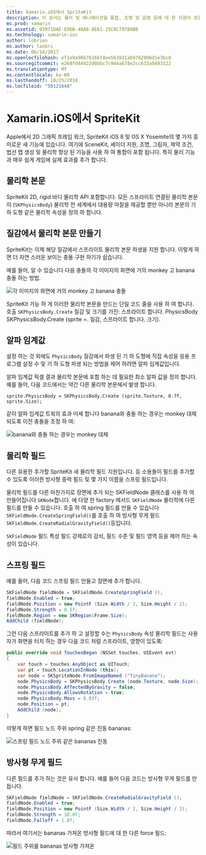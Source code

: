 ```yaml
---
title: Xamarin.iOS에서 SpriteKit
description: 이 문서는 물리 및 애니메이션을 통합, 조명 및 음영 등에 대 한 지원이 포함 되어 있습니다, SceneKit을 사용 하 여 통합 하는 Apple의 2D 그래픽 프레임 워크, SpriteKit을 설명 합니다. SpriteKit 2D 게임을 만드는 데 사용할 수 있습니다.
ms.prod: xamarin
ms.assetid: 93971DAE-ED6B-48A8-8E61-15C0C79786BB
ms.technology: xamarin-ios
author: lobrien
ms.author: laobri
ms.date: 06/14/2017
ms.openlocfilehash: ef1e9a98b76166f4ee5638d1ab9762896d1e3bc8
ms.sourcegitcommit: e268fd44422d0bbc7c944a678e2cc633a0493122
ms.translationtype: MT
ms.contentlocale: ko-KR
ms.lasthandoff: 10/25/2018
ms.locfileid: "50121648"
---
```

# <a name="spritekit-in-xamarinios"></a>Xamarin.iOS에서 SpriteKit

Apple에서 2D 그래픽 프레임 워크, SpriteKit iOS 8 및 OS X Yosemite의 몇 가지 흥미로운 새 기능에 있습니다. 여기에 SceneKit, 셰이더 지원, 조명, 그림자, 제약 조건, 법선 맵 생성 및 물리학 향상 된 기능을 사용 하 여 통합이 포함 됩니다. 특히 물리 기능과 매우 쉽게 게임에 실제 효과를 추가 합니다.

## <a name="physics-bodies"></a>물리학 본문

SpriteKit 2D, rigid 바디 물리학 API 포함합니다. 모든 스프라이트 연결된 물리학 본문이 (`SKPhysicsBody`) 물리학 전 세계에서 대용량 마찰을 제공할 뿐만 아니라 본문의 기 하 도형 같은 물리학 속성을 정의 하 합니다.

## <a name="creating-a-physics-body-from-a-texture"></a>질감에서 물리학 본문 만들기
SpriteKit는 이제 해당 질감에서 스프라이트 물리학 본문 파생을 지원 합니다. 이렇게 하면 더 자연 스러운 보이는 충돌 구현 하기가 쉽습니다.

예를 들어, 알 수 있습니다 다음 충돌의 각 이미지의 화면에 거의 monkey 고 banana 충돌 하는 방법.
 
![](spritekit-images/image13.png "각 이미지의 화면에 거의 monkey 고 banana 충돌")

SpriteKit 가능 하 게 이러한 물리학 본문을 만드는 단일 코드 줄을 사용 하 여 합니다. 호출 `SKPhysicsBody.Create` 질감 및 크기를 가진: 스프라이트 합니다. PhysicsBody SKPhysicsBody.Create (sprite =. 질감, 스프라이트 합니다. 크기).

## <a name="alpha-threshold"></a>알파 임계값

설정 하는 것 외에도 `PhysicsBody` 질감에서 파생 된 기 하 도형에 직접 속성을 응용 프로그램 설정 수 및 기 하 도형 파생 되는 방법을 제어 하려면 알파 임계값입니다. 

알파 임계값 픽셀 결과 물리학 본문에 포함 하는 데 필요한 최소 알파 값을 정의 합니다. 예를 들어, 다음 코드에서는 약간 다른 물리학 본문에서 발생 합니다.

```chsarp
sprite.PhysicsBody = SKPhysicsBody.Create (sprite.Texture, 0.7f, sprite.Size);
```

같이 알파 임계값 트윅의 효과 미세 합니다 banana와 충돌 하는 경우는 monkey 대체 되도록 이전 충돌을 조정 하 여:

![](spritekit-images/image14.png "banana와 충돌 하는 경우는 monkey 대체")
 
## <a name="physics-fields"></a>물리학 필드

다른 유용한 추가할 SpriteKit 새 물리학 필드 지원입니다. 등 소용돌이 필드를 추가할 수 있도록 이러한 방사형 중력 필드 및 몇 가지 이름을 스프링 필드입니다.

물리학 필드를 다른 마찬가지로 장면에 추가 되는 SKFieldNode 클래스를 사용 하 여 만들어집니다 `SKNode`합니다. 에 다양 한 factory 메서드 `SKFieldNode` 물리학에 다른 필드를 만들 수 있습니다. 호출 하 여 spring 필드를 만들 수 있습니다 `SKFieldNode.CreateSpringField()`를 호출 하 여 방사형 무게 필드 `SKFieldNode.CreateRadialGravityField()`등입니다.

`SKFieldNode` 필드 특성 필드 강제로의 감쇠, 필드 수준 및 필드 영역 등을 제어 하는 속성이 있습니다.

## <a name="spring-field"></a>스프링 필드

예를 들어, 다음 코드 스프링 필드 만들고 장면에 추가 합니다.

```csharp
SKFieldNode fieldNode = SKFieldNode.CreateSpringField ();
fieldNode.Enabled = true;
fieldNode.Position = new PointF (Size.Width / 2, Size.Height / 2);
fieldNode.Strength = 0.5f;
fieldNode.Region = new SKRegion(Frame.Size);
AddChild (fieldNode);
```

그런 다음 스프라이트를 추가 하 고 설정할 수는 `PhysicsBody` 속성 물리학 필드는 사용자가 화면을 터치 하는 경우 다음 코드 처럼 스프라이트, 영향이 있도록:

```csharp
public override void TouchesBegan (NSSet touches, UIEvent evt)
{
    var touch = touches.AnyObject as UITouch;
    var pt = touch.LocationInNode (this);
    var node = SKSpriteNode.FromImageNamed ("TinyBanana");
    node.PhysicsBody = SKPhysicsBody.Create (node.Texture, node.Size);
    node.PhysicsBody.AffectedByGravity = false;
    node.PhysicsBody.AllowsRotation = true;
    node.PhysicsBody.Mass = 0.03f;
    node.Position = pt;
    AddChild (node);
}
```

이렇게 하면 필드 노드 주위 spring 같은 진동 bananas:

![](spritekit-images/image15.png "스프링 필드 노드 주위 같은 bananas 진동")
 
## <a name="radial-gravity-field"></a>방사형 무게 필드

다른 필드를 추가 하는 것은 유사 합니다. 예를 들어 다음 코드는 방사형 무게 필드를 만듭니다.

```csharp
SKFieldNode fieldNode = SKFieldNode.CreateRadialGravityField ();
fieldNode.Enabled = true;
fieldNode.Position = new PointF (Size.Width / 2, Size.Height / 2);
fieldNode.Strength = 10.0f;
fieldNode.Falloff = 1.0f;
```

따라서 여기서는 bananas 가져온 방사형 필드에 대 한 다른 force 필드:

![](spritekit-images/image16.png "필드 주위를 bananas 방사형 가져온")
